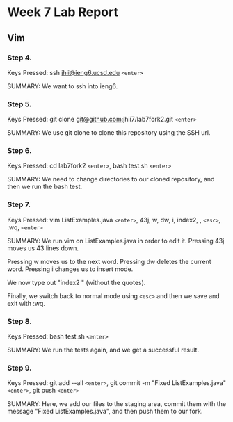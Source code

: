 # Week 7 Lab Report
## Vim
### Step 4.
Keys Pressed: ssh jhii@ieng6.ucsd.edu `<enter>`

SUMMARY: We want to ssh into ieng6.

### Step 5.
Keys Pressed: git clone git@github.com:jhii7/lab7fork2.git `<enter>`

SUMMARY: We use git clone to clone this repository using the SSH url.

### Step 6.
Keys Pressed: cd lab7fork2 `<enter>`, bash test.sh `<enter>`

SUMMARY: We need to change directories to our cloned repository, and then we run the bash test.

### Step 7.
Keys Pressed: vim ListExamples.java `<enter>`, 43j, w, dw, i, index2, , `<esc>`, :wq, `<enter>`

SUMMARY: We run vim on ListExamples.java in order to edit it. Pressing 43j moves us 43 lines down.

Pressing w moves us to the next word. Pressing dw deletes the current word. Pressing i changes us to insert mode.

We now type out "index2 " (without the quotes). 

Finally, we switch back to normal mode using `<esc>` and then we save and exit with :wq.

### Step 8.
Keys Pressed: bash test.sh `<enter>`

SUMMARY: We run the tests again, and we get a successful result.

### Step 9.
Keys Pressed: git add --all `<enter>`, git commit -m "Fixed ListExamples.java" `<enter>`, git push `<enter>`

SUMMARY: Here, we add our files to the staging area, commit them with the message "Fixed ListExamples.java", and then push them to our fork. 

